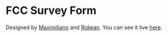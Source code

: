 # FCC Survey Form

Designed by [Maximiliano](https://github.com/mistermaxis) and [Ridwan](https://github.com/RIDUMATICS). You can see it live [here](https://ridumatics.github.io/Microverse-trials-2/).
